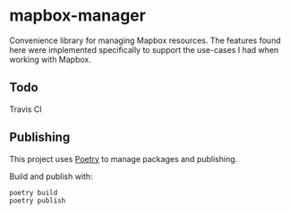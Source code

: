 # mapbox-manager

Convenience library for managing Mapbox resources. The features found here were implemented specifically to support the use-cases I had when working with Mapbox.

## Todo

Travis CI

## Publishing

This project uses [Poetry](https://poetry.eustace.io/) to manage packages and publishing.

Build and publish with:

```bash
poetry build
poetry publish
```
